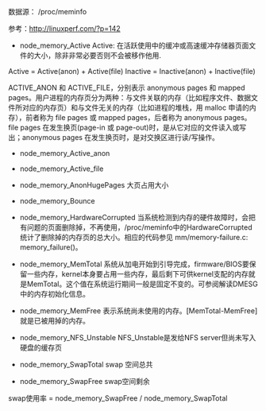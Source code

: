 数据源：
/proc/meminfo

参考：http://linuxperf.com/?p=142

+ node_memory_Active
Active: 在活跃使用中的缓冲或高速缓冲存储器页面文件的大小，除非非常必要否则不会被移作他用.

Active = Active(anon) + Active(file)
Inactive = Inactive(anon) + Inactive(file)

ACTIVE_ANON 和 ACTIVE_FILE，分别表示 anonymous pages 和 mapped pages。用户进程的内存页分为两种：与文件关联的内存（比如程序文件、数据文件所对应的内存页）和与文件无关的内存（比如进程的堆栈，用 malloc 申请的内存），前者称为 file pages 或 mapped pages，后者称为 anonymous pages。file pages 在发生换页(page-in 或 page-out)时，是从它对应的文件读入或写出；anonymous pages 在发生换页时，是对交换区进行读/写操作。

+ node_memory_Active_anon
+ node_memory_Active_file

+ node_memory_AnonHugePages
大页占用大小

+ node_memory_Bounce

+ node_memory_HardwareCorrupted
当系统检测到内存的硬件故障时，会把有问题的页面删除掉，不再使用，/proc/meminfo中的HardwareCorrupted统计了删除掉的内存页的总大小。相应的代码参见 mm/memory-failure.c: memory_failure()。

+ node_memory_MemTotal
系统从加电开始到引导完成，firmware/BIOS要保留一些内存，kernel本身要占用一些内存，最后剩下可供kernel支配的内存就是MemTotal。这个值在系统运行期间一般是固定不变的。可参阅解读DMESG中的内存初始化信息。

+ node_memory_MemFree
表示系统尚未使用的内存。[MemTotal-MemFree]就是已被用掉的内存。

+ node_memory_NFS_Unstable
NFS_Unstable是发给NFS server但尚未写入硬盘的缓存页

+ node_memory_SwapTotal
swap 空间总共
+ node_memory_SwapFree
swap空间剩余

swap使用率 = node_memory_SwapFree / node_memory_SwapTotal